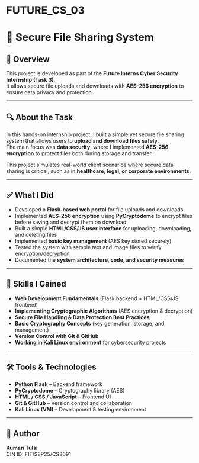# FUTURE_CS_03

# 🔐 Secure File Sharing System

## 📌 Overview
This project is developed as part of the **Future Interns Cyber Security Internship (Task 3)**.  
It allows secure file uploads and downloads with **AES-256 encryption** to ensure data privacy and protection.

---

## 🔍 About the Task
In this hands-on internship project, I built a simple yet secure file sharing system that allows users to **upload and download files safely**.  
The main focus was **data security**, where I implemented **AES-256 encryption** to protect files both during storage and transfer.

This project simulates real-world client scenarios where secure data sharing is critical, such as in **healthcare, legal, or corporate environments**.

---

## ✅ What I Did
- Developed a **Flask-based web portal** for file uploads and downloads  
- Implemented **AES-256 encryption** using **PyCryptodome** to encrypt files before saving and decrypt them on download  
- Built a simple **HTML/CSS/JS user interface** for uploading, downloading, and deleting files  
- Implemented **basic key management** (AES key stored securely)  
- Tested the system with sample text and image files to verify encryption/decryption  
- Documented the **system architecture, code, and security measures**  

---

## 🎯 Skills I Gained
- **Web Development Fundamentals** (Flask backend + HTML/CSS/JS frontend)  
- **Implementing Cryptographic Algorithms** (AES encryption & decryption)  
- **Secure File Handling & Data Protection Best Practices**  
- **Basic Cryptography Concepts** (key generation, storage, and management)  
- **Version Control with Git & GitHub**  
- **Working in Kali Linux environment** for cybersecurity projects  

---

## 🛠️ Tools & Technologies
- **Python Flask** – Backend framework  
- **PyCryptodome** – Cryptography library (AES)  
- **HTML / CSS / JavaScript** – Frontend UI  
- **Git & GitHub** – Version control and collaboration  
- **Kali Linux (VM)** – Development & testing environment  

---

## 📝 Author
**Kumari Tulsi**  
CIN ID: FIT/SEP25/CS3691 
